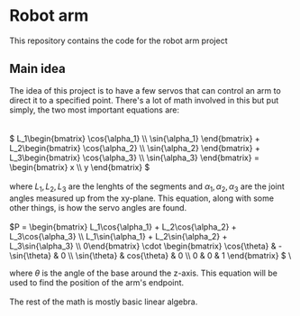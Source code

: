 # Robot arm
This repository contains the code for the robot arm project

## Main idea
The idea of this project is to have a few servos that can control an arm to direct it to a specified point. There's a lot of math involved in this but put simply, the two most important equations are: \
\
\
 $`
 L_1\begin{bmatrix} \cos{\alpha_1} \\ \sin{\alpha_1} \end{bmatrix} + L_2\begin{bmatrix} \cos{\alpha_2} \\ \sin{\alpha_2} \end{bmatrix} + L_3\begin{bmatrix} \cos{\alpha_3} \\ \sin{\alpha_3} \end{bmatrix} = \begin{bmatrix} x \\ y \end{bmatrix} 
 `$ \
 \
 where $`L_1, L_2, L_3`$ are the lenghts of the segments and
 $`\alpha_1, \alpha_2, \alpha_3`$ are the joint angles measured up from the xy-plane. This equation, along with some other things, is how the servo angles are found.
 \
 \
 $`P = \begin{bmatrix} L_1\cos{\alpha_1} + L_2\cos{\alpha_2} + L_3\cos{\alpha_3} \\ 
                              L_1\sin{\alpha_1} + L_2\sin{\alpha_2} + L_3\sin{\alpha_3} \\ 0\end{bmatrix} \cdot \begin{bmatrix} \cos{\theta} & -\sin{\theta} & 0 \\ \sin{\theta} & cos{\theta} & 0 \\ 0 & 0 & 1 \end{bmatrix} `$ \

where $\theta$ is the angle of the base around the z-axis. This equation will be used to find the position of the arm's endpoint.\
\
The rest of the math is mostly basic linear algebra.
